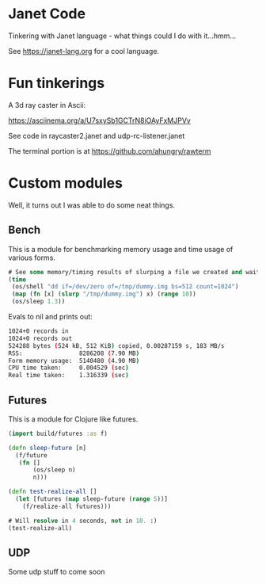 # Janet Code

Tinkering with Janet language - what things could I do with it...hmm...

See https://janet-lang.org for a cool language.

# Fun tinkerings

A 3d ray caster in Ascii:

https://asciinema.org/a/U7sxySb1GCTrN8iOAyFxMJPVv

See code in raycaster2.janet and udp-rc-listener.janet

The terminal portion is at https://github.com/ahungry/rawterm

# Custom modules
Well, it turns out I was able to do some neat things.

## Bench

This is a module for benchmarking memory usage and time usage of
various forms.

```clojure
# See some memory/timing results of slurping a file we created and waiting.
(time
 (os/shell "dd if=/dev/zero of=/tmp/dummy.img bs=512 count=1024")
 (map (fn [x] (slurp "/tmp/dummy.img") x) (range 10))
 (os/sleep 1.3))
```

Evals to nil and prints out:

```sh
1024+0 records in
1024+0 records out
524288 bytes (524 kB, 512 KiB) copied, 0.00287159 s, 183 MB/s
RSS:                8286208 (7.90 MB)
Form memory usage:  5140480 (4.90 MB)
CPU time taken:     0.004529 (sec)
Real time taken:    1.316339 (sec)
```

## Futures

This is a module for Clojure like futures.

```clojure
(import build/futures :as f)

(defn sleep-future [n]
  (f/future
   (fn []
       (os/sleep n)
       n)))

(defn test-realize-all []
  (let [futures (map sleep-future (range 5))]
    (f/realize-all futures)))

# Will resolve in 4 seconds, not in 10. :)
(test-realize-all)
```

## UDP

Some udp stuff to come soon
